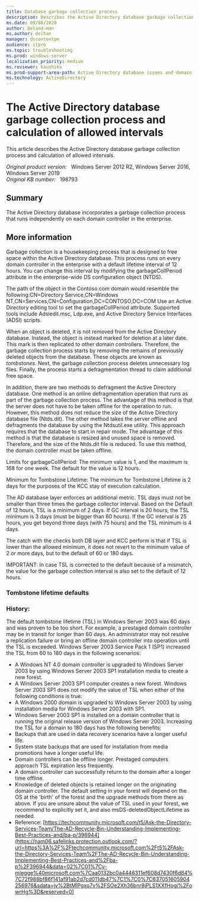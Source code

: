 ```yaml
---
title: Database garbage collection process
description: Describes the Active Directory database garbage collection process and calculation of allowed intervals.
ms.date: 09/08/2020
author: Deland-Han
ms.author: delhan
manager: dscontentpm
audience: itpro
ms.topic: troubleshooting
ms.prod: windows-server
localization_priority: medium
ms.reviewer: kaushika
ms.prod-support-area-path: Active Directory database issues and domain controller boot failures
ms.technology: ActiveDirectory
---
```

# The Active Directory database garbage collection process and calculation of allowed intervals

This article describes the Active Directory database garbage collection process and calculation of allowed intervals.

_Original product version:_ &nbsp; Windows Server 2012 R2, Windows Server 2016, Windows Server 2019  
_Original KB number:_ &nbsp; 198793

## Summary

The Active Directory database incorporates a garbage collection process that runs independently on each domain controller in the enterprise.

## More information

Garbage collection is a housekeeping process that is designed to free space within the Active Directory database. This process runs on every domain controller in the enterprise with a default lifetime interval of 12 hours. You can change this interval by modifying the garbageCollPeriod attribute in the enterprise-wide DS configuration object (NTDS).

The path of the object in the Contoso.com domain would resemble the following:CN=Directory Service,CN=Windows NT,CN=Services,CN=Configuration,DC=CONTOSO,DC=COM
Use an Active Directory editing tool to set the garbageCollPeriod attribute. Supported tools include Adsiedit.msc, Ldp.exe, and Active Directory Service Interfaces (ADSI) scripts.

When an object is deleted, it is not removed from the Active Directory database. Instead, the object is instead marked for deletion at a later date. This mark is then replicated to other domain controllers. Therefore, the garbage collection process starts by removing the remains of previously deleted objects from the database. These objects are known as *tombstones*. Next, the garbage collection process deletes unnecessary log files. Finally, the process starts a defragmentation thread to claim additional free space.

In addition, there are two methods to defragment the Active Directory database. One method is an online defragmentation operation that runs as part of the garbage collection process. The advantage of this method is that the server does not have to be taken offline for the operation to run. However, this method does not reduce the size of the Active Directory database file (Ntds.dit). The other method takes the server offline and defragments the database by using the Ntdsutil.exe utility. This approach requires that the database to start in repair mode. The advantage of this method is that the database is resized and unused space is removed. Therefore, and the size of the Ntds.dit file is reduced. To use this method, the domain controller must be taken offline.

Limits for garbageCollPeriod: 
The minimum value is 1, and the maximum is 168 for one week. The default for the value is 12 hours.

Minimum for Tombstone Lifetime: 
The minimum for Tombstone Lifetime is 2 days for the purposes of the KCC stay of execution calculation.

The AD database layer enforces an additional metric. TSL days must not be smaller than three times the garbage collector interval. Based on the Default of 12 hours, TSL is a minimum of 2 days. If GC interval is 20 hours, the TSL minimum is 3 days (must be bigger than 60 hours). If the GC interval is 25 hours, you get beyond three days (with 75 hours) and the TSL minimum is 4 days.

The catch with the checks both DB layer and KCC perform is that if TSL is lower than the allowed minimum, it does not revert to the minimum value of 2 or more days, but to the default of 60 or 180 days.

IMPORTANT: In case TSL is corrected to the default because of a mismatch, the value for the garbage collection interval is also set to the default of 12 hours.

### Tombstone lifetime defaults 

### History: 

The default tombstone lifetime (TSL) in Windows Server 2003 was 60 days and was proven to be too short. For example, a prestaged domain controller may be in transit for longer than 60 days. An administrator may not resolve a replication failure or bring an offline domain controller into operation until the TSL is exceeded. Windows Server 2003 Service Pack 1 (SP1) increased the TSL from 60 to 180 days in the following scenarios: 
- A Windows NT 4.0 domain controller is upgraded to Windows Server 2003 by using Windows Server 2003 SP1 installation media to create a new forest. 
- A Windows Server 2003 SP1 computer creates a new forest. 
 Windows Server 2003 SP1 does not modify the value of TSL when either of the following conditions is true: 
- A Windows 2000 domain is upgraded to Windows Server 2003 by using installation media for Windows Server 2003 with SP1. 
- Windows Server 2003 SP1 is installed on a domain controller that is running the original release version of Windows Server 2003. 
 Increasing the TSL for a domain to 180 days has the following benefits: 
- Backups that are used in data recovery scenarios have a longer useful life. 
- System state backups that are used for installation from media promotions have a longer useful life. 
- Domain controllers can be offline longer. Prestaged computers approach TSL expiration less frequently. 
- A domain controller can successfully return to the domain after a longer time offline. 
- Knowledge of deleted objects is retained longer on the originating domain controller. 
 The default setting in your forest will depend on the OS at the 'birth' of the forest and the upgrade methods from there as above. 
 If you are unsure about the value of TSL used in your forest, we recommend to explicitly set it, and also msDS-deletedObjectLifetime as needed. 
- Reference: [https://techcommunity.microsoft.com/t5/Ask-the-Directory-Services-Team/The-AD-Recycle-Bin-Understanding-Implementing-Best-Practices-and/ba-p/396944](https://nam06.safelinks.protection.outlook.com/?url=https%3A%2F%2Ftechcommunity.microsoft.com%2Ft5%2FAsk-the-Directory-Services-Team%2FThe-AD-Recycle-Bin-Understanding-Implementing-Best-Practices-and%2Fba-p%2F396944&data=02%7C01%7Cv-miegge%40microsoft.com%7Caa0132bc0a4446311ef608d7430f6d84%7C72f988bf86f141af91ab2d7cd011db47%7C1%7C0%7C637051605904256976&sdata=jv%2BtMlPgxo7v%2FSOe2Xh36bnr8jPLS1XXfHogj%2FowrHg%3D&reserved=0) 

